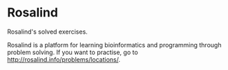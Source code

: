 # Rosalind
Rosalind's solved exercises.

Rosalind is a platform for learning bioinformatics and programming through problem solving. 
If you want to practise, go to http://rosalind.info/problems/locations/.
